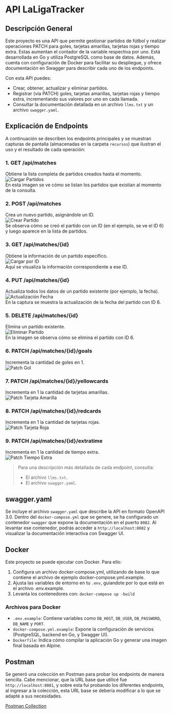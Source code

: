 # API LaLigaTracker

## Descripción General

Este proyecto es una API que permite gestionar partidos de fútbol y realizar operaciones PATCH para goles, tarjetas amarillas, tarjetas rojas y tiempo extra. Estas aumentan el contador de la variable respectiva por uno. Está desarrollada en Go y utiliza PostgreSQL como base de datos. Además, cuenta con configuración de Docker para facilitar su despliegue, y ofrece documentación en Swagger para describir cada uno de los endpoints.

Con esta API puedes:
- Crear, obtener, actualizar y eliminar partidos.
- Registrar (vía PATCH) goles, tarjetas amarillas, tarjetas rojas y tiempo extra, incrementando sus valores por uno en cada llamada.
- Consultar la documentación detallada en un archivo `llms.txt` y un archivo `swagger.yaml`.

## Explicación de Endpoints

A continuación se describen los endpoints principales y se muestran capturas de pantalla (almacenadas en la carpeta `recursos`) que ilustran el uso y el resultado de cada operación:

### 1. GET /api/matches
Obtiene la lista completa de partidos creados hasta el momento.  
![Cargar Partidos](recursos/Cargar_Partidos.jpeg)  
En esta imagen se ve cómo se listan los partidos que existían al momento de la consulta.

### 2. POST /api/matches
Crea un nuevo partido, asignándole un ID.  
![Crear Partido](recursos/Crear_Partido.jpeg)  
Se observa cómo se creó el partido con un ID (en el ejemplo, se ve el ID 6) y luego aparece en la lista de partidos.

### 3. GET /api/matches/{id}
Obtiene la información de un partido específico.  
![Cargar por ID](recursos/Cargar_por_id.jpeg)  
Aquí se visualiza la información correspondiente a ese ID.

### 4. PUT /api/matches/{id}
Actualiza todos los datos de un partido existente (por ejemplo, la fecha).  
![Actualización Fecha](recursos/Actualizacion_Fecha.jpeg)  
En la captura se muestra la actualización de la fecha del partido con ID 6.

### 5. DELETE /api/matches/{id}
Elimina un partido existente.  
![Eliminar Partido](recursos/Eliminar_Partido.jpeg)  
En la imagen se observa cómo se elimina el partido con ID 6.

### 6. PATCH /api/matches/{id}/goals
Incrementa la cantidad de goles en 1.  
![Patch Gol](recursos/Patch_Gol.png)

### 7. PATCH /api/matches/{id}/yellowcards
Incrementa en 1 la cantidad de tarjetas amarillas.  
![Patch Tarjeta Amarilla](recursos/Patch_Tarjeta_Amarilla.png)

### 8. PATCH /api/matches/{id}/redcards
Incrementa en 1 la cantidad de tarjetas rojas.  
![Patch Tarjeta Roja](recursos/Patch_Tarjeta_Roja.png)

### 9. PATCH /api/matches/{id}/extratime
Incrementa en 1 la cantidad de tiempo extra.  
![Patch Tiempo Extra](recursos/Patch_Tiempo_Extra.png)

> Para una descripción más detallada de cada endpoint, consulta:
> - El archivo `llms.txt`.
> - El archivo `swagger.yaml`.

## swagger.yaml
Se incluye el archivo `swagger.yaml` que describe la API en formato OpenAPI 3.0. Dentro del `docker-compose.yml` que se genere, se ha configurado un contenedor `swagger` que expone la documentación en el puerto `8082`. Al levantar ese contenedor, podrás acceder a `http://localhost:8082` y visualizar la documentación interactiva con Swagger UI.

## Docker
Este proyecto se puede ejecutar con Docker. Para ello:

1. Configura un archivo docker-compose.yml, utilizando de base lo que contiene el archivo de ejemplo docker-compose.yml.example.
2. Ajusta las variables de entorno en tu `.env`, guiandote por lo que está en el archivo .env.example.
3. Levanta los contenedores con: `docker-compose up -build`

### Archivos para Docker
- `.env.example`: Contiene variables como `DB_HOST`, `DB_USER`, `DB_PASSWORD`, `DB_NAME` y `PORT`.
- `docker-compose.yml.example`: Expone la configuración de servicios (PostgreSQL, backend en Go, y Swagger UI).
- `Dockerfile`: Indica cómo compilar la aplicación Go y generar una imagen final basada en Alpine.

## Postman

Se generó una colección en Postman para probar los endpoints de manera sencilla. Cabe mencionar, que la URL base que utilicé fue `http://localhost:8081`, y sobre esta fui probando los diferentes endpoints, al ingresar a la colección, esta URL base se debería modificar a lo que se adapté a sus necesidades.

[Postman Collection](https://bryanmartinez-1008864.postman.co/workspace/Bryan-Martinez's-Workspace~e5d99082-6f3d-4c98-8a3b-9fe0f80a2fd1/collection/43507428-6a4fcdec-9caa-4916-8ac7-aa2eebc7acca?action=share&creator=43507428)
